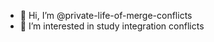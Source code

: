 - 👋 Hi, I’m @private-life-of-merge-conflicts
- 👀 I’m interested in study integration conflicts

<!---
private-life-of-merge-conflicts/private-life-of-merge-conflicts is a ✨ special ✨ repository because its `README.md` (this file) appears on your GitHub profile.
You can click the Preview link to take a look at your changes.
--->

